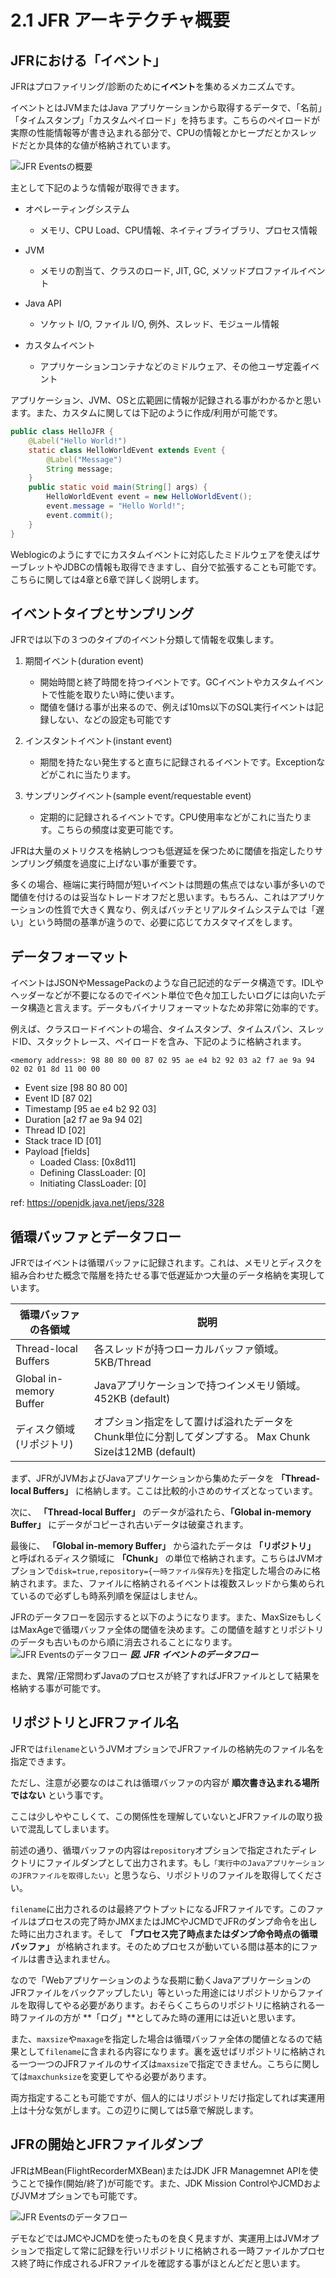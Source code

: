 # 2.1 JFR アーキテクチャ概要

## JFRにおける「イベント」

JFRはプロファイリング/診断のために**イベント**を集めるメカニズムです。

イベントとはJVMまたはJava アプリケーションから取得するデータで、「名前」「タイムスタンプ」「カスタムペイロード」を持ちます。こちらのペイロードが実際の性能情報等が書き込まれる部分で、CPUの情報とかヒープだとかスレッドだとか具体的な値が格納されています。

![JFR Eventsの概要](../images/002-jfr_events.svg)

主として下記のような情報が取得できます。

* オペレーティングシステム
    * メモリ、CPU Load、CPU情報、ネイティブライブラリ、プロセス情報

* JVM
    * メモリの割当て、クラスのロード, JIT, GC, メソッドプロファイルイベント

* Java API

    * ソケット I/O, ファイル I/O, 例外、スレッド、モジュール情報

* カスタムイベント

    * アプリケーションコンテナなどのミドルウェア、その他ユーザ定義イベント

アプリケーション、JVM、OSと広範囲に情報が記録される事がわかるかと思います。また、カスタムに関しては下記のように作成/利用が可能です。

```java
public class HelloJFR {
    @Label("Hello World!")
    static class HelloWorldEvent extends Event {
        @Label("Message")
        String message;
    }
    public static void main(String[] args) {
        HelloWorldEvent event = new HelloWorldEvent();
        event.message = "Hello World!";
        event.commit();
    }
}
```

Weblogicのようにすでにカスタムイベントに対応したミドルウェアを使えばサーブレットやJDBCの情報も取得できますし、自分で拡張することも可能です。
こちらに関しては4章と6章で詳しく説明します。

## イベントタイプとサンプリング

JFRでは以下の３つのタイプのイベント分類して情報を収集します。

1. 期間イベント(duration event)
    - 開始時間と終了時間を持つイベントです。GCイベントやカスタムイベントで性能を取りたい時に使います。
    - 閾値を儲ける事が出来るので、例えば10ms以下のSQL実行イベントは記録しない、などの設定も可能です

2. インスタントイベント(instant event)
    - 期間を持たない発生すると直ちに記録されるイベントです。Exceptionなどがこれに当たります。

3. サンプリングイベント(sample event/requestable event)
    - 定期的に記録されるイベントです。CPU使用率などがこれに当たります。こちらの頻度は変更可能です。

JFRは大量のメトリクスを格納しつつも低遅延を保つために閾値を指定したりサンプリング頻度を過度に上げない事が重要です。

多くの場合、極端に実行時間が短いイベントは問題の焦点ではない事が多いので閾値を付けるのは妥当なトレードオフだと思います。もちろん、これはアプリケーションの性質で大きく異なり、例えばバッチとリアルタイムシステムでは「遅い」という時間の基準が違うので、必要に応じてカスタマイズをします。

## データフォーマット

イベントはJSONやMessagePackのような自己記述的なデータ構造です。IDLやヘッダーなどが不要になるのでイベント単位で色々加工したいログには向いたデータ構造と言えます。データもバイナリフォーマットなため非常に効率的です。

例えば、クラスロードイベントの場合、タイムスタンプ、タイムスパン、スレッドID、スタックトレース、ペイロードを含み、下記のように格納されます。

`<memory address>: 98 80 80 00 87 02 95 ae e4 b2 92 03 a2 f7 ae 9a 94 02 02 01 8d 11 00 00`

* Event size [98 80 80 00]
* Event ID [87 02]
* Timestamp [95 ae e4 b2 92 03]
* Duration [a2 f7 ae 9a 94 02]
* Thread ID [02]
* Stack trace ID [01]
* Payload [fields]
  * Loaded Class: [0x8d11]
  * Defining ClassLoader: [0]
  * Initiating ClassLoader: [0]

ref: https://openjdk.java.net/jeps/328

## 循環バッファとデータフロー

JFRではイベントは循環バッファに記録されます。これは、メモリとディスクを組み合わせた概念で階層を持たせる事で低遅延かつ大量のデータ格納を実現しています。

| 循環バッファの各領域 | 説明|
| -- | -- |
| Thread-local Buffers | 各スレッドが持つローカルバッファ領域。5KB/Thread |
| Global in-memory Buffer | Javaアプリケーションで持つインメモリ領域。452KB (default)|
| ディスク領域(リポジトリ) | オプション指定をして置けば溢れたデータをChunk単位に分割してダンプする。 Max Chunk Sizeは12MB (default)|

まず、JFRがJVMおよびJavaアプリケーションから集めたデータを **「Thread-local Buffers」** に格納します。ここは比較的小さめのサイズとなっています。

次に、 **「Thread-local Buffer」** のデータが溢れたら、**「Global in-memory Buffer」** にデータがコピーされ古いデータは破棄されます。

最後に、 **「Global in-memory Buffer」** から溢れたデータは **「リポジトリ」** と呼ばれるディスク領域に **「Chunk」** の単位で格納されます。こちらはJVMオプションで`disk=true,repository={一時ファイル保存先}`を指定した場合のみに格納されます。また、ファイルに格納されるイベントは複数スレッドから集められているので必ずしも時系列順を保証はしません。

JFRのデータフローを図示すると以下のようになります。また、MaxSizeもしくはMaxAgeで循環バッファ全体の閾値を決めます。この閾値を越すとリポジトリのデータも古いものから順に消去されることになります。
![JFR Eventsのデータフロー](../images/002-jfr_dataflow.svg)
***図. JFR イベントのデータフロー*** 

また、異常/正常問わずJavaのプロセスが終了すればJFRファイルとして結果を格納する事が可能です。

## リポジトリとJFRファイル名

JFRでは`filename`というJVMオプションでJFRファイルの格納先のファイル名を指定できます。

ただし、注意が必要なのはこれは循環バッファの内容が **順次書き込まれる場所ではない** という事です。

ここは少しややこしくて、この関係性を理解していないとJFRファイルの取り扱いで混乱してしまいます。

前述の通り、循環バッファの内容は`repository`オプションで指定されたディレクトリにファイルダンプとして出力されます。もし`「実行中のJavaアプリケーションのJFRファイルを取得したい」`と思うなら、リポジトリのファイルを取得してください。

`filename`に出力されるのは最終アウトプットになるJFRファイルです。このファイルはプロセスの完了時かJMXまたはJMCやJCMDでJFRのダンプ命令を出した時に出力されます。そして **「プロセス完了時点またはダンプ命令時点の循環バッファ」** が格納されます。そのためプロセスが動いている間は基本的にファイルは書き込まれません。

なので「Webアプリケーションのような長期に動くJavaアプリケーションのJFRファイルをバックアップしたい」等といった用途にはリポジトリからファイルを取得してやる必要があります。おそらくこちらのリポジトリに格納される一時ファイルの方が **「ログ」**としてみた時の運用には近いと思います。

また、`maxsize`や`maxage`を指定した場合は循環バッファ全体の閾値となるので結果として`filename`に含まれる内容になります。裏を返せばリポジトリに格納される一つ一つのJFRファイルのサイズは`maxsize`で指定できません。こちらに関しては`maxchunksize`を変更してやる必要があります。

両方指定することも可能ですが、個人的にはリポジトリだけ指定してれば実運用上は十分な気がします。この辺りに関しては5章で解説します。

## JFRの開始とJFRファイルダンプ

JFRはMBean(FlightRecorderMXBean)またはJDK JFR Managemnet APIを使うことで操作(開始/終了)が可能です。また、JDK Mission ControlやJCMDおよびJVMオプションでも可能です。

![JFR Eventsのデータフロー](../images/002-jfr_operation.svg)

デモなどではJMCやJCMDを使ったものを良く見ますが、実運用上はJVMオプションで指定して常に記録を行いリポジトリに格納される一時ファイルかプロセス終了時に作成されるJFRファイルを確認する事がほとんどだと思います。